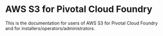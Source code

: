 # AWS S3 for Pivotal Cloud Foundry

This is the documentation for users of AWS S3 for Pivotal Cloud Foundry and for installers/operators/administrators.
